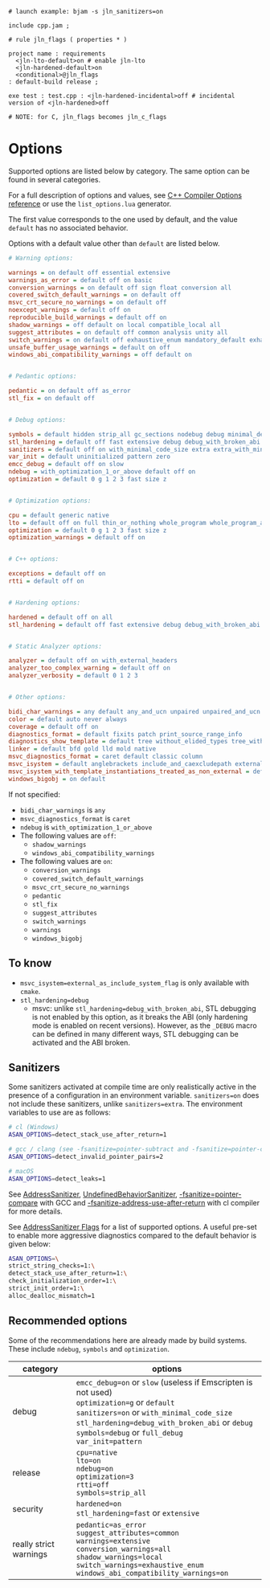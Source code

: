 ```jam
# launch example: bjam -s jln_sanitizers=on

include cpp.jam ;

# rule jln_flags ( properties * )

project name : requirements
  <jln-lto-default>on # enable jln-lto
  <jln-hardened-default>on
  <conditional>@jln_flags
: default-build release ;

exe test : test.cpp : <jln-hardened-incidental>off # incidental version of <jln-hardened>off

# NOTE: for C, jln_flags becomes jln_c_flags
```


# Options

Supported options are listed below by category.
The same option can be found in several categories.

For a full description of options and values,
see [C++ Compiler Options reference](https://jonathanpoelen.github.io/cpp-compiler-options/)
or use the `list_options.lua` generator.

The first value corresponds to the one used by default,
and the value `default` has no associated behavior.

Options with a default value other than `default` are listed below.

<!-- ./compiler-options.lua generators/list_options.lua --color --categorized -->
```ini
# Warning options:

warnings = on default off essential extensive
warnings_as_error = default off on basic
conversion_warnings = on default off sign float conversion all
covered_switch_default_warnings = on default off
msvc_crt_secure_no_warnings = on default off
noexcept_warnings = default off on
reproducible_build_warnings = default off on
shadow_warnings = off default on local compatible_local all
suggest_attributes = on default off common analysis unity all
switch_warnings = on default off exhaustive_enum mandatory_default exhaustive_enum_and_mandatory_default
unsafe_buffer_usage_warnings = default on off
windows_abi_compatibility_warnings = off default on


# Pedantic options:

pedantic = on default off as_error
stl_fix = on default off


# Debug options:

symbols = default hidden strip_all gc_sections nodebug debug minimal_debug full_debug btf codeview ctf ctf1 ctf2 vms vms1 vms2 vms3 dbx lldb sce dwarf
stl_hardening = default off fast extensive debug debug_with_broken_abi
sanitizers = default off on with_minimal_code_size extra extra_with_minimal_code_size address address_with_minimal_code_size thread undefined undefined_minimal_runtime scudo_hardened_allocator
var_init = default uninitialized pattern zero
emcc_debug = default off on slow
ndebug = with_optimization_1_or_above default off on
optimization = default 0 g 1 2 3 fast size z


# Optimization options:

cpu = default generic native
lto = default off on full thin_or_nothing whole_program whole_program_and_full_lto
optimization = default 0 g 1 2 3 fast size z
optimization_warnings = default off on


# C++ options:

exceptions = default off on
rtti = default off on


# Hardening options:

hardened = default off on all
stl_hardening = default off fast extensive debug debug_with_broken_abi


# Static Analyzer options:

analyzer = default off on with_external_headers
analyzer_too_complex_warning = default off on
analyzer_verbosity = default 0 1 2 3


# Other options:

bidi_char_warnings = any default any_and_ucn unpaired unpaired_and_ucn
color = default auto never always
coverage = default off on
diagnostics_format = default fixits patch print_source_range_info
diagnostics_show_template = default tree without_elided_types tree_without_elided_types
linker = default bfd gold lld mold native
msvc_diagnostics_format = caret default classic column
msvc_isystem = default anglebrackets include_and_caexcludepath external_as_include_system_flag assumed
msvc_isystem_with_template_instantiations_treated_as_non_external = default off on
windows_bigobj = on default
```
<!-- ./compiler-options.lua -->

If not specified:

- `bidi_char_warnings` is `any`
- `msvc_diagnostics_format` is `caret`
- `ndebug` is `with_optimization_1_or_above`
- The following values are `off`:
  - `shadow_warnings`
  - `windows_abi_compatibility_warnings`
- The following values are `on`:
  - `conversion_warnings`
  - `covered_switch_default_warnings`
  - `msvc_crt_secure_no_warnings`
  - `pedantic`
  - `stl_fix`
  - `suggest_attributes`
  - `switch_warnings`
  - `warnings`
  - `windows_bigobj`

<!-- enddefault -->

## To know

- `msvc_isystem=external_as_include_system_flag` is only available with `cmake`.
- `stl_hardening=debug`
  - msvc: unlike `stl_hardening=debug_with_broken_abi`, STL debugging is not enabled by this option, as it breaks the ABI (only hardening mode is enabled on recent versions). However, as the `_DEBUG` macro can be defined in many different ways, STL debugging can be activated and the ABI broken.


## Sanitizers

Some sanitizers activated at compile time are only realistically active in the presence of a configuration in an environment variable.
`sanitizers=on` does not include these sanitizers, unlike `sanitizers=extra`.
The environment variables to use are as follows:

```sh
# cl (Windows)
ASAN_OPTIONS=detect_stack_use_after_return=1

# gcc / clang (see -fsanitize=pointer-subtract and -fsanitize=pointer-compare)
ASAN_OPTIONS=detect_invalid_pointer_pairs=2

# macOS
ASAN_OPTIONS=detect_leaks=1
```

See
[AddressSanitizer](https://github.com/google/sanitizers/wiki/AddressSanitizer),
[UndefinedBehaviorSanitizer](https://clang.llvm.org/docs/UndefinedBehaviorSanitizer.html),
[-fsanitize=pointer-compare](https://gcc.gnu.org/onlinedocs/gcc/Instrumentation-Options.html#index-fsanitize_003dpointer-compare) with GCC and
[-fsanitize-address-use-after-return](https://learn.microsoft.com/en-us/cpp/sanitizers/asan-building#fsanitize-address-use-after-return-compiler-option-experimental) with cl compiler
for more details.

See [AddressSanitizer Flags](https://github.com/google/sanitizers/wiki/AddressSanitizerFlags#run-time-flags)
for a list of supported options.
A useful pre-set to enable more aggressive diagnostics compared to the default behavior is given below:

```sh
ASAN_OPTIONS=\
strict_string_checks=1:\
detect_stack_use_after_return=1:\
check_initialization_order=1:\
strict_init_order=1:\
alloc_dealloc_mismatch=1
```

## Recommended options

Some of the recommendations here are already made by build systems.
These include `ndebug`, `symbols` and `optimization`.

category | options
---------|---------
debug | `emcc_debug=on` or `slow` (useless if Emscripten is not used)<br>`optimization=g` or `default`<br>`sanitizers=on` or `with_minimal_code_size`<br>`stl_hardening=debug_with_broken_abi` or `debug`<br>`symbols=debug` or `full_debug`<br>`var_init=pattern`
release | `cpu=native`<br>`lto=on`<br>`ndebug=on`<br>`optimization=3`<br>`rtti=off`<br>`symbols=strip_all`
security | `hardened=on`<br>`stl_hardening=fast` or `extensive`
really strict warnings | `pedantic=as_error`<br>`suggest_attributes=common`<br>`warnings=extensive`<br>`conversion_warnings=all`<br>`shadow_warnings=local`<br>`switch_warnings=exhaustive_enum`<br>`windows_abi_compatibility_warnings=on`

